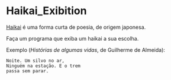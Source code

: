 # Haikai_Exibition
[Haikai](https://pt.wikipedia.org/wiki/Haiku) é uma forma curta de poesia, de origem japonesa.

Faça um programa que exiba um haikai a sua escolha.

Exemplo (_Histórias de algumas vidas_, de Guilherme de Almeida):

```
Noite. Um silvo no ar,
Ninguém na estação. E o trem
passa sem parar.
```
